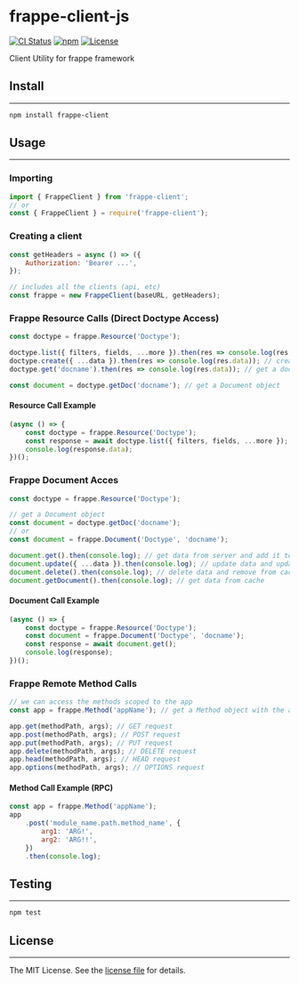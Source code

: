 # frappe-client-js

[![CI Status](https://img.shields.io/github/actions/workflow/status/tamil-03/frappe-client-js/?branch=main)](https://github.com/tamil-03/frappe-client-js/actions/workflows/)
[![npm](https://img.shields.io/npm/v/frappe-client.svg)](https://www.npmjs.com/package/frappe-client)
[![License](https://img.shields.io/github/license/tamil-03/frappe-client-js.svg)](LICENSE)

Client Utility for frappe framework

## Install

---

```sh
npm install frappe-client
```

## Usage

---

### Importing

```js
import { FrappeClient } from 'frappe-client';
// or
const { FrappeClient } = require('frappe-client');
```

### Creating a client

```js
const getHeaders = async () => ({
	Authorization: 'Bearer ...',
});

// includes all the clients (api, etc)
const frappe = new FrappeClient(baseURL, getHeaders);
```

### Frappe Resource Calls (Direct Doctype Access)

```js
const doctype = frappe.Resource('Doctype');

doctype.list({ filters, fields, ...more }).then(res => console.log(res.data)); // get list of documents
doctype.create({ ...data }).then(res => console.log(res.data)); // create a document
doctype.get('docname').then(res => console.log(res.data)); // get a document

const document = doctype.getDoc('docname'); // get a Document object
```

#### Resource Call Example

```js
(async () => {
	const doctype = frappe.Resource('Doctype');
	const response = await doctype.list({ filters, fields, ...more });
	console.log(response.data);
})();
```

### Frappe Document Acces

```js
const doctype = frappe.Resource('Doctype');

// get a Document object
const document = doctype.getDoc('docname');
// or
const document = frappe.Document('Doctype', 'docname');

document.get().then(console.log); // get data from server and add it to cache
document.update({ ...data }).then(console.log); // update data and update to cache
document.delete().then(console.log); // delete data and remove from cache
document.getDocument().then(console.log); // get data from cache
```

#### Document Call Example

```js
(async () => {
	const doctype = frappe.Resource('Doctype');
	const document = frappe.Document('Doctype', 'docname');
	const response = await document.get();
	console.log(response);
})();
```

### Frappe Remote Method Calls

```js
// we can access the methods scoped to the app
const app = frappe.Method('appName'); // get a Method object with the appname

app.get(methodPath, args); // GET request
app.post(methodPath, args); // POST request
app.put(methodPath, args); // PUT request
app.delete(methodPath, args); // DELETE request
app.head(methodPath, args); // HEAD request
app.options(methodPath, args); // OPTIONS request
```

#### Method Call Example (RPC)

```js
const app = frappe.Method('appName');
app
	.post('module_name.path.method_name', {
		arg1: 'ARG!',
		arg2: 'ARG!!',
	})
	.then(console.log);
```

## Testing

---

```sh
npm test
```

## License

---

The MIT License. See the [license file](LICENSE) for details.
